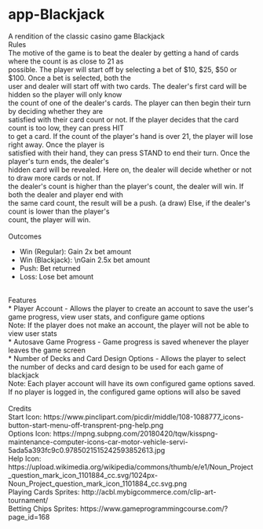 # app-Blackjack
A rendition of the classic casino game Blackjack
<br>
Rules
<br>
The motive of the game is to beat the dealer by getting a hand of cards where the count is as close to 21 as<br>
possible. The player will start off by selecting a bet of $10, $25, $50 or $100. Once a bet is selected, both the<br>
user and dealer will start off with two cards. The dealer\'s first card will be hidden so the player will only know<br>
the count of one of the dealer\'s cards. The player can then begin their turn by deciding whether they are<br>
satisfied with their card count or not. If the player decides that the card count is too low, they can press HIT<br>
to get a card. If the count of the player\'s hand is over 21, the player will lose right away. Once the player is<br>
satisfied with their hand, they can press STAND to end their turn. Once the player\'s turn ends, the dealer\'s<br>
hidden card will be revealed. Here on, the dealer will decide whether or not to draw more cards or not. If<br>
the dealer\'s count is higher than the player\'s count, the dealer will win. If both the dealer and player end with<br>
the same card count, the result will be a push. (a draw) Else, if the dealer\'s count is lower than the player\'s<br>
count, the player will win.<br>
<br>
Outcomes
<br>
* Win (Regular): Gain 2x bet amount<br>
* Win (Blackjack): \nGain 2.5x bet amount<br>
* Push: Bet returned<br>
* Loss: Lose bet amount<br>
<br>
Features
<br>
* Player Account - Allows the player to create an account to save the user's game progress, view user stats, and configure game options<br>
  Note: If the player does not make an account, the player will not be able to view user stats<br>
* Autosave Game Progress - Game progress is saved whenever the player leaves the game screen<br>
* Number of Decks and Card Design Options - Allows the player to select the number of decks and card design to be used for each game of blackjack<br>
  Note: Each player account will have its own configured game options saved. If no player is logged in, the configured game options will also be saved<br>
<br>
Credits
<br>
Start Icon: https://www.pinclipart.com/picdir/middle/108-1088777_icons-button-start-menu-off-transprent-png-help.png<br>
Options Icon: https://mpng.subpng.com/20180420/tqw/kisspng-maintenance-computer-icons-car-motor-vehicle-servi-5ada5a393fc9c0.9785021515242593852613.jpg<br>
Help Icon: https://upload.wikimedia.org/wikipedia/commons/thumb/e/e1/Noun_Project_question_mark_icon_1101884_cc.svg/1024px-Noun_Project_question_mark_icon_1101884_cc.svg.png<br>
Playing Cards Sprites: http://acbl.mybigcommerce.com/clip-art-tournament/<br>
Betting Chips Sprites: https://www.gameprogrammingcourse.com/?page_id=168<br>
